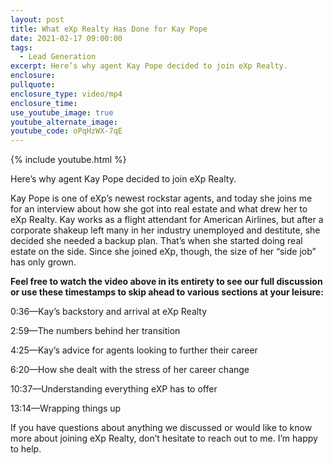 ```yaml
---
layout: post
title: What eXp Realty Has Done for Kay Pope
date: 2021-02-17 09:00:00
tags:
  - Lead Generation
excerpt: Here’s why agent Kay Pope decided to join eXp Realty.
enclosure:
pullquote:
enclosure_type: video/mp4
enclosure_time:
use_youtube_image: true
youtube_alternate_image:
youtube_code: oPqHzWX-7qE
---
```


{% include youtube.html %}

Here’s why agent Kay Pope decided to join eXp Realty.&nbsp;

Kay Pope is one of eXp’s newest rockstar agents, and today she joins me for an interview about how she got into real estate and what drew her to eXp Realty. Kay works as a flight attendant for American Airlines, but after a corporate shakeup left many in her industry unemployed and destitute, she decided she needed a backup plan. That’s when she started doing real estate on the side. Since she joined eXp, though, the size of her “side job” has only grown.&nbsp;

**Feel free to watch the video above in its entirety to see our full discussion or use these timestamps to skip ahead to various sections at your leisure:**

0:36—Kay’s backstory and arrival at eXp Realty

2:59—The numbers behind her transition

4:25—Kay’s advice for agents looking to further their career&nbsp;

6:20—How she dealt with the stress of her career change&nbsp;

10:37—Understanding everything eXP has to offer&nbsp;

13:14—Wrapping things up

If you have questions about anything we discussed or would like to know more about joining eXp Realty, don’t hesitate to reach out to me. I’m happy to help.
